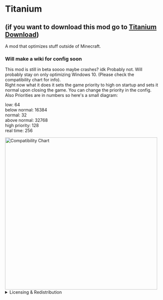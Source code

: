 # Titanium  
## (if you want to download this mod go to [Titanium Download](https://modrinth.com/mod/titaniumod))
A mod that optimizes stuff outside of Minecraft.  
  
### Will make a wiki for config soon
  
  
This mod is still in beta soooo maybe crashes? idk Probably not. Will probably stay on only optimizing Windows 10. (Please check the compatibility chart for info).  
Right now what it does it sets the game priority to high on startup and sets it normal upon closing the game. You can change the priority in the config. Also Priorities are in numbers so here's a small diagram:
  
  
low: 64   
below normal: 16384  
normal: 32  
above normal: 32768  
high priority: 128  
real time: 256  
  
<img src="https://cdn.modrinth.com/data/T61qr8P3/images/d4b691c1b9d06bfeabe1dbcd0c0e0f1bd3b42d80.png" alt="Compatibility Chart" width="500"/>
<details>
<summary>Licensing & Redistribution</summary>

You can use this mod.                                                                                                                                                                                              
If you want to put this in your Modpack you must add appropriate credit.(A link to the mod, the name of it and the creator/Zacgamingpro1234)     
</details>  
